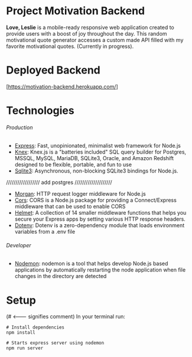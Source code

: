 # Project Motivation Backend

**Love, Leslie** is a mobile-ready responsive web application created to provide users with a boost of joy throughout the day. This random motivational quote generator accesses a custom made API filled with my favorite motivational quotes. (Currently in progress).

# Deployed Backend

[https://motivation-backend.herokuapp.com/]

# Technologies

###### Production

- [Express](https://www.npmjs.com/package/express): Fast, unopinionated, minimalist web framework for Node.js
- [Knex](https://www.npmjs.com/package/knex): Knex.js is a "batteries included" SQL query builder for Postgres, MSSQL, MySQL, MariaDB, SQLite3, Oracle, and Amazon Redshift designed to be flexible, portable, and fun to use
- [Sqlite3](https://www.npmjs.com/package/sqlite3): Asynchronous, non-blocking SQLite3 bindings for Node.js.

////////////////// add postgres ////////////////////

- [Morgan](https://www.npmjs.com/package/morgan): HTTP request logger middleware for Node.js
- [Cors](https://www.npmjs.com/package/cors): CORS is a Node.js package for providing a Connect/Express middleware that can be used to enable CORS
- [Helmet](https://www.npmjs.com/package/helmet): A collection of 14 smaller middleware functions that helps you secure your Express apps by setting various HTTP response headers.
- [Dotenv](https://www.npmjs.com/package/dotenv): Dotenv is a zero-dependency module that loads environment variables from a .env file

###### Developer

- [Nodemon](https://www.npmjs.com/package/nodemon): nodemon is a tool that helps develop Node.js based applications by automatically restarting the node application when file changes in the directory are detected

# Setup

(# <--- signifies comment)
In your terminal run:

```
# Install dependencies
npm install

# Starts express server using nodemon
npm run server
```
